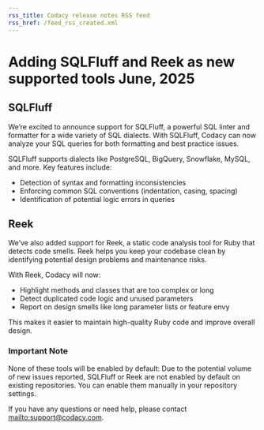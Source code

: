 ```yaml
---
rss_title: Codacy release notes RSS feed
rss_href: /feed_rss_created.xml
---
```


# Adding SQLFluff and Reek as new supported tools June, 2025

## SQLFluff

We’re excited to announce support for SQLFluff, a powerful SQL linter and formatter for a wide variety of SQL dialects. With SQLFluff, Codacy can now analyze your SQL queries for both formatting and best practice issues.

SQLFluff supports dialects like PostgreSQL, BigQuery, Snowflake, MySQL, and more. Key features include:

-  Detection of syntax and formatting inconsistencies
-  Enforcing common SQL conventions (indentation, casing, spacing)
-  Identification of potential logic errors in queries

## Reek

We’ve also added support for Reek, a static code analysis tool for Ruby that detects code smells. Reek helps you keep your codebase clean by identifying potential design problems and maintenance risks.

With Reek, Codacy will now:

-  Highlight methods and classes that are too complex or long
-  Detect duplicated code logic and unused parameters
-  Report on design smells like long parameter lists or feature envy

This makes it easier to maintain high-quality Ruby code and improve overall design.

### Important Note

None of these tools will be enabled by default: Due to the potential volume of new issues reported, SQLFluff or Reek are not enabled by default on existing repositories. You can enable them manually in your repository settings.

If you have any questions or need help, please contact <mailto:support@codacy.com>.
